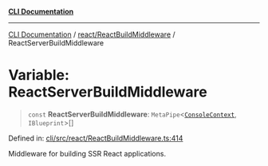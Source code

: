 [**CLI Documentation**](../../../README.md)

***

[CLI Documentation](../../../README.md) / [react/ReactBuildMiddleware](../README.md) / ReactServerBuildMiddleware

# Variable: ReactServerBuildMiddleware

> `const` **ReactServerBuildMiddleware**: `MetaPipe`\<[`ConsoleContext`](../../../declarations/interfaces/ConsoleContext.md), `IBlueprint`\>[]

Defined in: [cli/src/react/ReactBuildMiddleware.ts:414](https://github.com/stonemjs/cli/blob/a8ddb59abbd77ddb2870c689c0c7e80297d24c5a/src/react/ReactBuildMiddleware.ts#L414)

Middleware for building SSR React applications.
